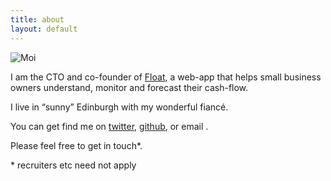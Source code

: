 ```yaml
---
title: about
layout: default
---
```


![Moi](https://twimg0-a.akamaihd.net/profile_images/2108530362/R6yyBITh)


I am the CTO and co-founder of [Float](http://floatapp.com), a web-app that helps small business owners understand, monitor and forecast their cash-flow.

I live in “sunny” Edinburgh with my wonderful fiancé.

You can get find me on [twitter](http://twitter.com/philip_roberts), [github](http://github.com/latentflip), or email <phil at latentflip dot com>.

Please feel free to get in touch*.

\* recruiters etc need not apply
